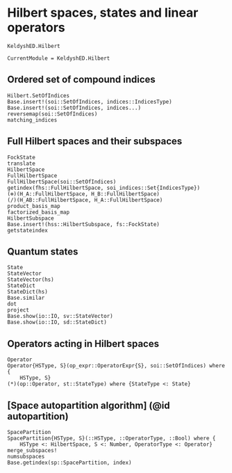 # Hilbert spaces, states and linear operators

```@docs
KeldyshED.Hilbert
```
```@meta
CurrentModule = KeldyshED.Hilbert
```

## Ordered set of compound indices

```@docs
Hilbert.SetOfIndices
Base.insert!(soi::SetOfIndices, indices::IndicesType)
Base.insert!(soi::SetOfIndices, indices...)
reversemap(soi::SetOfIndices)
matching_indices
```

## Full Hilbert spaces and their subspaces

```@docs
FockState
translate
HilbertSpace
FullHilbertSpace
FullHilbertSpace(soi::SetOfIndices)
getindex(fhs::FullHilbertSpace, soi_indices::Set{IndicesType})
(⊗)(H_A::FullHilbertSpace, H_B::FullHilbertSpace)
(/)(H_AB::FullHilbertSpace, H_A::FullHilbertSpace)
product_basis_map
factorized_basis_map
HilbertSubspace
Base.insert!(hss::HilbertSubspace, fs::FockState)
getstateindex
```

## Quantum states

```@docs
State
StateVector
StateVector(hs)
StateDict
StateDict(hs)
Base.similar
dot
project
Base.show(io::IO, sv::StateVector)
Base.show(io::IO, sd::StateDict)
```

## Operators acting in Hilbert spaces

```@docs
Operator
Operator{HSType, S}(op_expr::OperatorExpr{S}, soi::SetOfIndices) where {
    HSType, S}
(*)(op::Operator, st::StateType) where {StateType <: State}
```

## [Space autopartition algorithm] (@id autopartition)

```@docs
SpacePartition
SpacePartition{HSType, S}(::HSType, ::OperatorType, ::Bool) where {
    HSType <: HilbertSpace, S <: Number, OperatorType <: Operator}
merge_subspaces!
numsubspaces
Base.getindex(sp::SpacePartition, index)
```